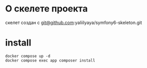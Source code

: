 # О скелете проекта 

скелет создан с git@github.com:yaliilyaya/symfony6-skeleton.git


# install 

```shell
docker compose up -d
docker compose exec app composer install

```